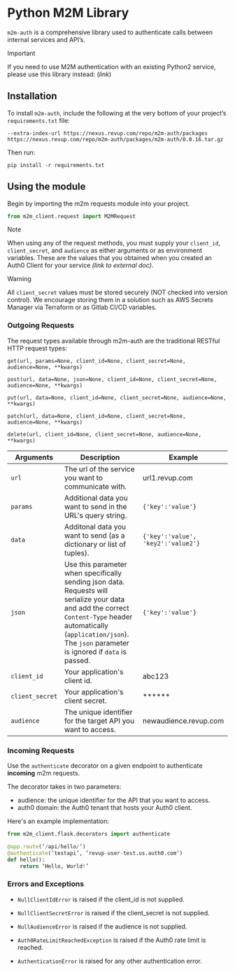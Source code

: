 # Python M2M Library

`m2m-auth` is a comprehensive library used to authenticate calls between internal services and API’s.

> [!IMPORTANT]
> If you need to use M2M authentication with an existing Python2 service, please use this library instead: (*link*)

## Installation

To install `m2m-auth`, include the following at the very bottom of your project’s `requirements.txt` file:

```
--extra-index-url https://nexus.revup.com/repo/m2m-auth/packages
https://nexus.revup.com/repo/m2m-auth/packages/m2m-auth/0.0.16.tar.gz
```

Then run:

```
pip install -r requirements.txt
```

## Using the module

Begin by importing the m2m requests module into your project.

```python
from m2m_client.request import M2MRequest
```

> [!NOTE]
> When using any of the request methods, you must supply your `client_id`, `client_secret`, and `audience` as either arguments or as environment variables. These are the values that you obtained when you created an Auth0 Client for your service *(link to external doc)*.

> [!WARNING]
> All `client_secret` values must be stored securely (NOT checked into version control). We encourage storing them in a solution such as AWS Secrets Manager via Terraform or as Gitlab CI/CD variables.

### Outgoing Requests

The request types available through m2m-auth are the traditional RESTful HTTP request types:

`get(url, params=None, client_id=None, client_secret=None, audience=None, **kwargs)`

`post(url, data=None, json=None, client_id=None, client_secret=None, audience=None, **kwargs)`

`put(url, data=None, client_id=None, client_secret=None, audience=None, **kwargs)`

`patch(url, data=None, client_id=None, client_secret=None, audience=None, **kwargs)`

`delete(url, client_id=None, client_secret=None, audience=None, **kwargs)`


| Arguments | Description | Example
| --- | --- | --- |
| `url` | The url of the service you want to communicate with. | url1.revup.com |
| `params` | Additional data you want to send in the URL's query string. | `{'key':'value'}` |
| `data` | Additonal data you want to send (as a dictionary or list of tuples). | `{'key':'value', 'key2':'value2'}` |
| `json` | Use this parameter when specifically sending json data. Requests will serialize your data and add the correct `Content-Type` header automatically (`application/json`). The `json` parameter is ignored if `data` is passed. | `{'key':'value'}` |
| `client_id` | Your application's client id. | abc123 |
| `client_secret` | Your application's client secret. | ****** |
| `audience` | The unique identifier for the target API you want to access. | newaudience.revup.com |

### Incoming Requests

Use the `authenticate` decorator on a given endpoint to authenticate **incoming** m2m requests.

The decorator takes in two parameters:
* audience: the unique identifier for the API that you want to access.
* auth0 domain: the Auth0 tenant that hosts your Auth0 client.

Here's an example implementation:

```python
from m2m_client.flask.decorators import authenticate

@app.route(‘/api/hello/’)
@authenticate(‘testapi’, ‘revup-user-test.us.auth0.com’)
def hello():
	return ‘Hello, World!’
```

### Errors and Exceptions

* `NullClientIdError` is raised if the client_id is not supplied.
* `NullClientSecretError` is raised if the client_secret is not supplied.
* `NullAudienceError` is raised if the audience is not supplied.

* `Auth0RateLimitReachedException` is raised if the Auth0 rate limit is reached.
* `AuthenticationError` is raised for any other authentication error.
